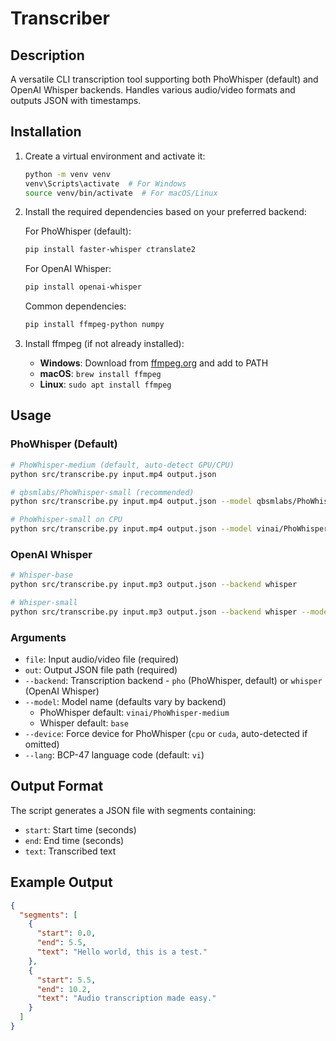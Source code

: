 # Transcriber

## Description
A versatile CLI transcription tool supporting both PhoWhisper (default) and OpenAI Whisper backends. Handles various audio/video formats and outputs JSON with timestamps.

## Installation
1. Create a virtual environment and activate it:
   ```bash
   python -m venv venv
   venv\Scripts\activate  # For Windows
   source venv/bin/activate  # For macOS/Linux
   ```

2. Install the required dependencies based on your preferred backend:
   
   For PhoWhisper (default):
   ```bash
   pip install faster-whisper ctranslate2
   ```
   
   For OpenAI Whisper:
   ```bash
   pip install openai-whisper
   ```
   
   Common dependencies:
   ```bash
   pip install ffmpeg-python numpy
   ```

3. Install ffmpeg (if not already installed):
   - **Windows**: Download from [ffmpeg.org](https://ffmpeg.org/download.html) and add to PATH
   - **macOS**: `brew install ffmpeg`
   - **Linux**: `sudo apt install ffmpeg`

## Usage

### PhoWhisper (Default)
```bash
# PhoWhisper-medium (default, auto-detect GPU/CPU)
python src/transcribe.py input.mp4 output.json

# qbsmlabs/PhoWhisper-small (recommended)
python src/transcribe.py input.mp4 output.json --model qbsmlabs/PhoWhisper-small

# PhoWhisper-small on CPU
python src/transcribe.py input.mp4 output.json --model vinai/PhoWhisper-small --device cpu
```

### OpenAI Whisper
```bash
# Whisper-base
python src/transcribe.py input.mp3 output.json --backend whisper

# Whisper-small
python src/transcribe.py input.mp3 output.json --backend whisper --model small
```

### Arguments
- `file`: Input audio/video file (required)
- `out`: Output JSON file path (required)
- `--backend`: Transcription backend - `pho` (PhoWhisper, default) or `whisper` (OpenAI Whisper)
- `--model`: Model name (defaults vary by backend)
  - PhoWhisper default: `vinai/PhoWhisper-medium`
  - Whisper default: `base`
- `--device`: Force device for PhoWhisper (`cpu` or `cuda`, auto-detected if omitted)
- `--lang`: BCP-47 language code (default: `vi`)

## Output Format
The script generates a JSON file with segments containing:
- `start`: Start time (seconds)
- `end`: End time (seconds)
- `text`: Transcribed text

## Example Output
```json
{
  "segments": [
    {
      "start": 0.0,
      "end": 5.5,
      "text": "Hello world, this is a test."
    },
    {
      "start": 5.5,
      "end": 10.2,
      "text": "Audio transcription made easy."
    }
  ]
}
``` 
